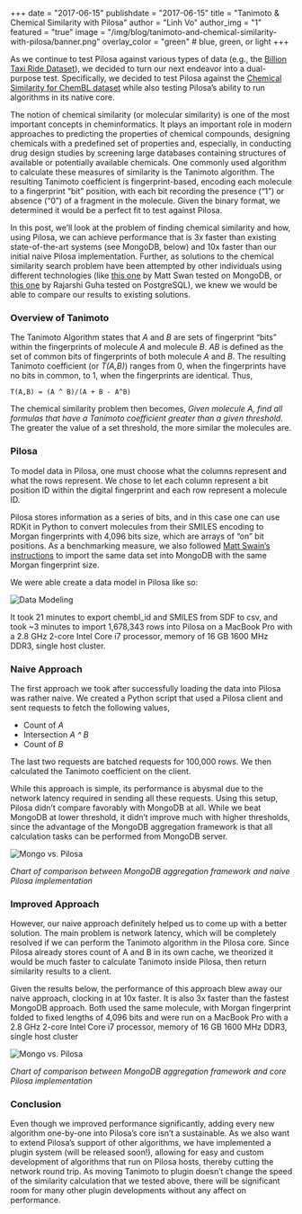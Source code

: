 +++
date = "2017-06-15"
publishdate = "2017-06-15"
title = "Tanimoto & Chemical Similarity with Pilosa"
author = "Linh Vo"
author_img = "1"
featured = "true"
image = "/img/blog/tanimoto-and-chemical-similarity-with-pilosa/banner.png"
overlay_color = "green" # blue, green, or light
+++

As we continue to test Pilosa against various types of data (e.g., the [Billion Taxi Ride Dataset](https://www.pilosa.com/blog/billion-taxi-ride-dataset-with-pilosa/)), we decided to turn our next endeavor into a dual-purpose test. Specifically, we decided to test Pilosa against the [Chemical Similarity for ChemBL dataset](https://www.ebi.ac.uk/chembl/downloads) while also testing Pilosa’s ability to run algorithms in its native core.

<!--more-->

The notion of chemical similarity (or molecular similarity) is one of the most important concepts in cheminformatics. It plays an important role in modern approaches to predicting the properties of chemical compounds, designing chemicals with a predefined set of properties and, especially, in conducting drug design studies by screening large databases containing structures of available or potentially available chemicals. 
One commonly used algorithm to calculate these measures of similarity is the Tanimoto algorithm. The resulting Tanimoto coefficient is fingerprint-based, encoding each molecule to a fingerprint “bit” position, with each bit recording the presence (“1”) or absence (“0”) of a fragment in the molecule. Given the binary format, we determined it would be a perfect fit to test against Pilosa.
 
In this post, we’ll look at the problem of finding chemical similarity and how, using Pilosa, we can achieve performance that is 3x faster than existing state-of-the-art systems (see MongoDB, below) and 10x faster than our initial naive Pilosa implementation. Further, as solutions to the chemical similarity search problem have been attempted by other individuals using different technologies (like [this one](http://blog.matt-swain.com/post/87093745652/chemical-similarity-search-in-mongodb) by Matt Swan tested on MongoDB, or [this one](http://blog.rguha.net/?p=1261) by Rajarshi Guha tested on PostgreSQL), we knew we would be able to compare our results to existing solutions.
 
### Overview of Tanimoto
 
The Tanimoto Algorithm states that *A* and *B* are sets of fingerprint “bits” within the fingerprints of molecule *A* and molecule *B*. *AB* is defined as the set of common bits of fingerprints of both molecule *A* and *B*. The resulting Tanimoto coefficient (or *T(A,B)*) ranges from 0, when the fingerprints have no bits in common, to 1, when the fingerprints are identical. Thus,

`T(A,B) = (A ^ B)/(A + B - A^B)`

The chemical similarity problem then becomes, *Given molecule A, find all formulas that have a Tanimoto coefficient greater than a given threshold*. The greater the value of a set threshold, the more similar the molecules are. 
 
### Pilosa

To model data in Pilosa, one must choose what the columns represent and what the rows represent. We chose to let each column represent a bit position ID within the digital fingerprint and each row represent a molecule ID.
 
Pilosa stores information as a series of bits, and in this case one can use RDKit in Python to convert molecules from their SMILES encoding to Morgan fingerprints with 4,096 bits size, which are arrays of “on” bit positions. As a benchmarking measure, we also followed [Matt Swain’s instructions](http://blog.matt-swain.com/post/87093745652/chemical-similarity-search-in-mongodb) to import the same data set into MongoDB with the same Morgan fingerprint size. 
 
We were able create a data model in Pilosa like so:

![Data Modeling](/img/blog/tanimoto-and-chemical-similarity-with-pilosa/data-model.png)

It took 21 minutes to export chembl_id and SMILES from SDF to csv, and took ~3 minutes to import 1,678,343 rows into Pilosa on a MacBook Pro with a 2.8 GHz 2-core Intel Core i7 processor, memory of 16 GB 1600 MHz DDR3, single host cluster.
 
### Naive Approach
 
The first approach we took after successfully loading the data into Pilosa was rather naive. We created a Python script that used a Pilosa client and sent requests to fetch the following values, 
 * Count of *A*
 * Intersection *A ^ B* 
 * Count of *B*
 
The last two requests are batched requests for 100,000 rows. We then calculated the Tanimoto coefficient on the client. 
 
While this approach is simple, its performance is abysmal due to the network latency required in sending all these requests. Using this setup, Pilosa didn’t compare favorably with MongoDB at all. While we beat MongoDB at lower threshold, it didn’t improve much with higher thresholds, since the advantage of the MongoDB aggregation framework is that all calculation tasks can be performed from MongoDB server.
 
![Mongo vs. Pilosa](/img/blog/tanimoto-and-chemical-similarity-with-pilosa/mongo-vs-pilosa1.png)
 
*Chart of comparison between MongoDB aggregation framework and naive Pilosa implementation*
 
### Improved Approach 

However, our naive approach definitely helped us to come up with a better solution. The main problem is network latency, which will be completely resolved if we can perform the Tanimoto algorithm in the Pilosa core. Since Pilosa already stores count of A and B in its own cache, we theorized it would be much faster to calculate Tanimoto inside Pilosa, then return similarity results to a client. 
 
Given the results below, the performance of this approach blew away our naive approach, clocking in at 10x faster. It is also 3x faster than the fastest MongoDB approach. Both used the same molecule, with Morgan fingerprint folded to fixed lengths of 4,096 bits and were run on a MacBook Pro with a 2.8 GHz 2-core Intel Core i7 processor, memory of 16 GB 1600 MHz DDR3, single host cluster

![Mongo vs. Pilosa](/img/blog/tanimoto-and-chemical-similarity-with-pilosa/mongo-vs-pilosa2.png)
 
*Chart of comparison between MongoDB aggregation framework and core Pilosa implementation*

### Conclusion

Even though we improved performance significantly, adding every new algorithm one-by-one into Pilosa’s core isn’t a sustainable. As we also want to extend Pilosa’s support of other algorithms, we have implemented a plugin system (will be released soon!), allowing for easy and custom development of algorithms that run on Pilosa hosts, thereby cutting the network round trip. As moving Tanimoto to plugin doesn’t change the speed of the similarity calculation that we tested above, there will be significant room for many other plugin developments without any affect on performance. 
